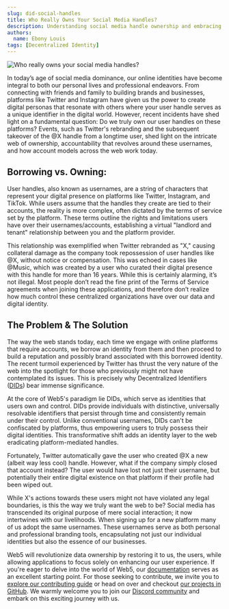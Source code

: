 ```yaml
---
slug: did-social-handles
title: Who Really Owns Your Social Media Handles?
description: Understanding social media handle ownership and embracing decentralized identifiers as a solution
authors:
  name: Ebony Louis
tags: [Decentralized Identity]
---
```


<head>
  <meta property="og:title" content="Who really owns your social media handles?" />
  <meta property="og:type" content="website" />
  <meta property="og:url" content='https://developer.tbd.website/blog/2023-08-09-who-really-owns-your-social-media-handles' />
  <meta name="og:description" content="Understanding social media handle ownership and embracing decentralized identifiers as a solution" />
  <meta property="og:image" content="https://developer.tbd.website/assets/images/social-media-handles-b46e47192370dfdde849b6cb2cd9fa2f.pngg" /> 

  <meta name="twitter:card" content="summary_large_image" />
  <meta property="twitter:domain" content="developer.tbd.website" />
  <meta name="twitter:site" content="@tbdevs" />
  <meta name="twitter:title" content="Understanding social media handle ownership and embracing decentralized identifiers as a solution" />
  <meta property="twitter:url" content='https://developer.tbd.website/blog/2023-08-09-who-really-owns-your-social-media-handles' /> 
  <meta name="twitter:description" content="Understanding social media handle ownership and embracing decentralized identifiers as a solution" />
  <meta name="twitter:image" content="https://developer.tbd.website/assets/images/social-media-handles-b46e47192370dfdde849b6cb2cd9fa2f.png" />

  <link rel="apple-touch-icon" href="https://developer.tbd.website/img/tbd-fav-icon-main.png" />
</head>

![Who really owns your social media handles?](/img/social-media-handles.png)

In today’s age of social media dominance, our online identities have become integral to both our personal lives and professional endeavors. From connecting with friends and family to building brands and businesses, platforms like Twitter and Instagram have given us the power to create digital personas that resonate with others where your user handle serves as a unique identifier in the digital world. However, recent incidents have shed light on a fundamental question: Do we truly own our user handles on these platforms? Events, such as Twitter's rebranding and the subsequent takeover of the @X handle from a longtime user, shed light on the intricate web of ownership, accountability that revolves around these usernames, and how account models across the web work today.

<!--truncate-->

## Borrowing vs. Owning:

User handles, also known as usernames, are a string of characters that represent your digital presence on platforms like Twitter, Instagram, and TikTok. While users assume that the handles they create are tied to their accounts, the reality is more complex, often dictated by the terms of service set by the platform. These terms outline the rights and limitations users have over their usernames/accounts, establishing a virtual "landlord and tenant" relationship between you and the platform provider. 

This relationship was exemplified when Twitter rebranded as "X," causing collateral damage as the company took repossession of user handles like @X, without notice or compensation. This was echoed in cases like @Music, which was created by a user who curated their digital presence with this handle for more than 16 years. While this is certainly alarming, it’s not illegal. Most people don’t read the fine print of the Terms of Service agreements when joining these applications, and therefore don’t realize how much control these centralized organizations have over our data and digital identity.  

## The Problem & The Solution

The way the web stands today, each time we engage with online platforms that require accounts, we borrow an identity from them and then proceed to build a reputation and possibly brand associated with this borrowed identity. The recent turmoil experienced by Twitter has thrust the very nature of the web into the spotlight for those who previously might not have contemplated its issues. This is precisely why Decentralized Identifiers ([DIDs](https://developer.tbd.website/docs/web5/learn/decentralized-identifiers#what-is-it)) bear immense significance.

At the core of Web5's paradigm lie DIDs, which serve as identities that users own and control. DIDs provide individuals with distinctive, universally resolvable identifiers that persist through time and consistently remain under their control. Unlike conventional usernames, DIDs can't be confiscated by platforms, thus empowering users to truly possess their digital identities. This transformative shift adds an identity layer to the web eradicating platform-mediated handles.

Fortunately, Twitter automatically gave the user who created @X a new (albeit way less cool) handle. However, what if the company simply closed that account instead? The user would have  lost not just their username, but potentially their entire digital existence on that platform if their profile had been wiped out.  

While X's actions towards these users might not have violated any legal boundaries, is this the way we truly want the web to be? Social media has transcended its original purpose of mere social interaction; it now intertwines with our livelihoods. When signing up for a new platform many of us adopt the same usernames. These usernames serve as both personal and professional branding tools, encapsulating not just our individual identities but also the essence of our businesses.
 
Web5 will revolutionize data ownership by restoring it to us, the users, while allowing applications to focus solely on enhancing our user experience. If you're eager to delve into the world of Web5, our [documentation](https://developer.tbd.website/docs/) serves as an excellent starting point. For those seeking to contribute, we invite you to [explore our contributing guide](https://developer.tbd.website/open-source/contributing) or head on over and checkout [our projects in GitHub](https://github.com/TBD54566975/web5-js). We warmly welcome you to join our [Discord community](https://discord.gg/tbd) and embark on this exciting journey with us.